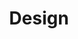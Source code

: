 ---
# This topic lives at
# https://digital.gov/topics/design

slug: "design"

# Topic Title
title: "Design"

deck: "Understand how and why design impacts user experience"

summary: "Guidance, resources, and community to help you use design to create government websites that meet customer needs, work well on any device, and follow federal web requirements."

# Weight
weight: 2

# Overall guidance:
# - Prefer setting section titles and footers in code, with option of user override.
# - Place items in the order they appear, ex: image first.
# - Remove unused settings, like description.
# - Remove redundant settings, like `multiple`. Check length of array instead.

# display topic-collection template for this topic
topic_collection: true

# populate the topic-collection template with featured links
legislation:
  image: "legislative-stamp-card-logo.png"
  title: "21st Century Integrated Digital Experience Act"
  link:
    # Optional label.
    label: "View policy"
    # Use `relURL` filter in template.
    href: "https://digital.gov/resources/21st-century-integrated-digital-experience-act/"

featured_resources:
  resources:
    - kicker: "Human-centered design guide series"
      link: "/guides/hcd/discovery-concepts"
    - kicker: "Human-centered design guide series"
      link: "/guides/hcd/discovery-concepts"

related_communities:
  - "/communities/user-experience"
  - "/communities/social-media"

top_resources:
  title: "Design: essential knowledge"
  resources:
  - title: "An introduction to design requirements"
    summary: "If your organization needs to ensure compliance with a design standard or align to a brand, a design system can help you achieve those goals more easily than building a site from scratch. Learn how a design system can help you and what you need to know to get started."
    href: "/resources/an-introduction-to-design-requirements/"
  - title: "USWDS design principles"
    summary: "Earn trust by following consistent design principles."
    href: "https://designsystem.digital.gov/design-principles/"
  - title: "Get .gov"
    summary: ".gov is the top-level domain for U.S.-based government organizations. Host your site on a .gov or .mil domain to assure users it’s an official government site."
    href: "https://get.gov/"
  - title: "To build trust, aim for easy"
    summary: "Trust is earned through consistency and commitment. Build sites that build trust by considering user needs, respecting people’s time, and avoiding customer experience pitfalls."
    href: "https://digital.gov/2022/12/13/to-build-trust-aim-for-easy/"
  # Footer should generated in code, but allow users to override.
  footer:
    title: "See more design resources"
    # Remove this URL if we're just re-linking to the page we're currently on.
    href: https://digital.gov/topics/design

---